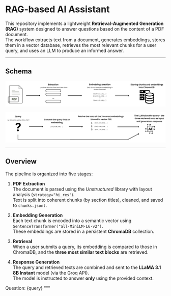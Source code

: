 # RAG-based AI Assistant

This repository implements a lightweight **Retrieval-Augmented Generation (RAG)** system designed to answer questions based on the content of a PDF document.  
The workflow extracts text from a document, generates embeddings, stores them in a vector database, retrieves the most relevant chunks for a user query, and uses an LLM to produce an informed answer.

---

## Schema

<p align="center">
  <img src="images/embeddings.png" alt="Embedding creation process" width="750"/>
</p>

<p align="center">
  <img src="images/embeddings_.png" alt="Retrieval and LLM interaction" width="750"/>
</p>

---

## Overview

The pipeline is organized into five stages:

1. **PDF Extraction**  
   The document is parsed using the *Unstructured* library with layout analysis (`strategy="hi_res"`).  
   Text is split into coherent chunks (by section titles), cleaned, and saved to `chunks.jsonl`.

2. **Embedding Generation**  
   Each text chunk is encoded into a semantic vector using `SentenceTransformer("all-MiniLM-L6-v2")`.  
   These embeddings are stored in a persistent **ChromaDB** collection.

3. **Retrieval**  
   When a user submits a query, its embedding is compared to those in ChromaDB, and the **three most similar text blocks** are retrieved.

4. **Response Generation**  
   The query and retrieved texts are combined and sent to the **LLaMA 3.1 8B Instant** model (via the Groq API).  
   The model is instructed to answer **only** using the provided context.



Question: {query}
"""
